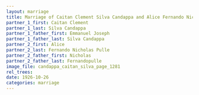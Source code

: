 ```yaml
---
layout: marriage
title: Marriage of Caitan Clement Silva Candappa and Alice Fernando Nicholas Pulle
partner_1_first: Caitan Clement
partner_1_last: Silva Candappa
partner_1_father_first: Emmanuel Joseph
partner_1_father_last: Silva Candappa
partner_2_first: Alice
partner_2_last: Fernando Nicholas Pulle
partner_2_father_first: Nicholas
partner_2_father_last: Fernandopulle
image_file: candappa_caitan_silva_page_1281
rel_trees:
date: 1926-10-26
categories: marriage
---
```


